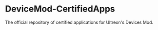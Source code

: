 # DeviceMod-CertifiedApps
The official repository of certified applications for Ultreon's Devices Mod.
